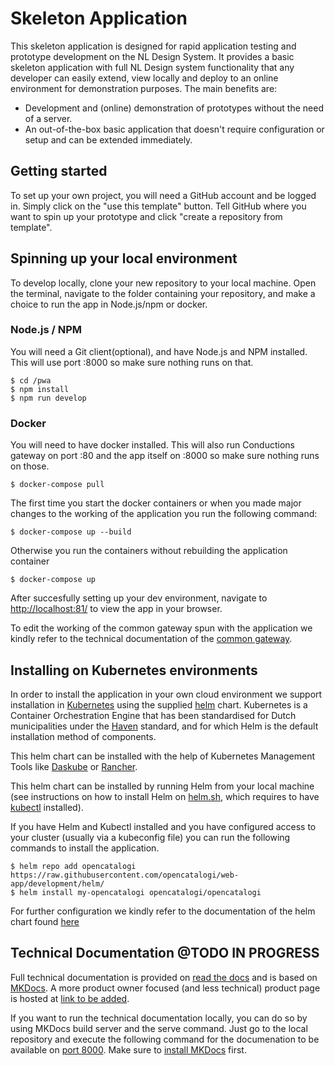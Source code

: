# Skeleton Application

This skeleton application is designed for rapid application testing and prototype development on the NL Design System. It provides a basic skeleton application with full NL Design system functionality that any developer can easily extend, view locally and deploy to an online environment for demonstration purposes. The main benefits are:

-   Development and (online) demonstration of prototypes without the need of a server.
-   An out-of-the-box basic application that doesn't require configuration or setup and can be extended immediately.


## Getting started

To set up your own project, you will need a GitHub account and be logged in. Simply click on the "use this template" button. Tell GitHub where you want to spin up your prototype and click "create a repository from template".


## Spinning up your local environment

To develop locally, clone your new repository to your local machine. Open the terminal, navigate to the folder containing your repository, and make a choice to run the app in Node.js/npm or docker.

### Node.js / NPM
You will need a Git client(optional), and have Node.js and NPM installed. This will use port :8000 so make sure nothing runs on that.

```cli
$ cd /pwa
$ npm install
$ npm run develop
```


### Docker
You will need to have docker installed. This will also run Conductions gateway on port :80 and the app itself on :8000 so make sure nothing runs on those.
```cli
$ docker-compose pull
```

The first time you start the docker containers or when you made major changes to the working of the application you run the following command:
```cli
$ docker-compose up --build
```

Otherwise you run the containers without rebuilding the application container
```
$ docker-compose up
```

After succesfully setting up your dev environment, navigate to [http://localhost:81/](http://localhost:81/) to view the app in your browser.

To edit the working of the common gateway spun with the application we kindly refer to the technical documentation of the [common gateway](https://docs.conductor-gateway.app/en/latest/installation/).

## Installing on Kubernetes environments
In order to install the application in your own cloud environment we support installation in [Kubernetes](https://kubernetes.io) using the supplied [helm](https://helm.sh) chart. Kubernetes is a Container Orchestration Engine that has been standardised for Dutch municipalities under the [Haven](https://haven.commonground.nl) standard, and for which Helm is the default installation method of components.

This helm chart can be installed with the help of Kubernetes Management Tools like [Daskube](https://dashkube.com) or [Rancher](https://rancher.com).

This helm chart can be installed by running Helm from your local machine (see instructions on how to install Helm on [helm.sh](https://helm.sh/docs/intro/install/#through-package-managers), which requires to have [kubectl](https://kubernetes.io/docs/tasks/tools/) installed).

If you have Helm and Kubectl installed and you have configured access to your cluster (usually via a kubeconfig file) you can run the following commands to install the application.
```cli
$ helm repo add opencatalogi https://raw.githubusercontent.com/opencatalogi/web-app/development/helm/
$ helm install my-opencatalogi opencatalogi/opencatalogi
```

For further configuration we kindly refer to the documentation of the helm chart found [here](helm/README.md)

## Technical Documentation @TODO IN PROGRESS

Full technical documentation is provided on [read the docs](https://skeleton-app.readthedocs.io/en/latest//) and is based on [MKDocs](https://www.mkdocs.org/). A more product owner focused (and less technical) product page is hosted at [link to be added]().

If you want to run the technical documentation locally, you can do so by using MKDocs build server and the serve command. Just go to the local repository and execute the following command for the documenation to be available on [port 8000](localhost://8000). Make sure to [install MKDocs](https://www.mkdocs.org/user-guide/installation/) first.



